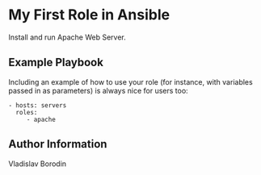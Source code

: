 My First Role in Ansible
=========

Install and run Apache Web Server.

Example Playbook
----------------

Including an example of how to use your role (for instance, with variables passed in as parameters) is always nice for users too:

    - hosts: servers
      roles:
         - apache

Author Information
------------------

Vladislav Borodin
